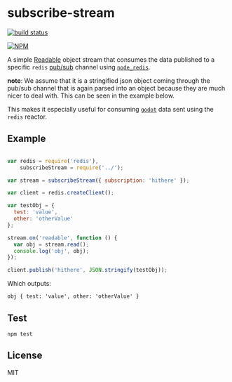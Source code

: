 # subscribe-stream

[![build status](https://secure.travis-ci.org/jcrugzz/subscribe-stream.png)](http://travis-ci.org/jcrugzz/subscribe-stream)

[![NPM](https://nodei.co/npm/subscribe-stream.png)](https://nodei.co/npm/subscribe-stream/)

A simple [Readable][Readable] object stream that consumes the data published to
a specific `redis` [pub/sub][pubsub] channel using [`node_redis`][redis].

__note__: We assume that it is a stringified json object coming through the
pub/sub channel that is again parsed into an object because they are much nicer
to deal with. This can be seen in the example below.

This makes it especially useful for consuming [`godot`][godot] data sent using the `redis` reactor.

## Example

```js

var redis = require('redis'),
    subscribeStream = require('../');

var stream = subscribeStream({ subscription: 'hithere' });

var client = redis.createClient();

var testObj = {
  test: 'value',
  other: 'otherValue'
};

stream.on('readable', function () {
  var obj = stream.read();
  console.log('obj', obj);
});

client.publish('hithere', JSON.stringify(testObj));

```

Which outputs:

`obj { test: 'value', other: 'otherValue' }`

## Test

`npm test`

## License

MIT

[godot]: https://github.com/nodejitsu/godot
[Readable]: http://nodejs.org/api/stream.html#stream_class_stream_readable
[redis]: https://github.com/mranney/node_redis
[pubsub]: https://github.com/mranney/node_redis#publish--subscribe

